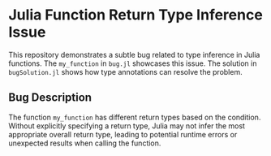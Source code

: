 # Julia Function Return Type Inference Issue

This repository demonstrates a subtle bug related to type inference in Julia functions. The `my_function` in `bug.jl` showcases this issue.  The solution in `bugSolution.jl` shows how type annotations can resolve the problem.

## Bug Description

The function `my_function` has different return types based on the condition.  Without explicitly specifying a return type, Julia may not infer the most appropriate overall return type, leading to potential runtime errors or unexpected results when calling the function.